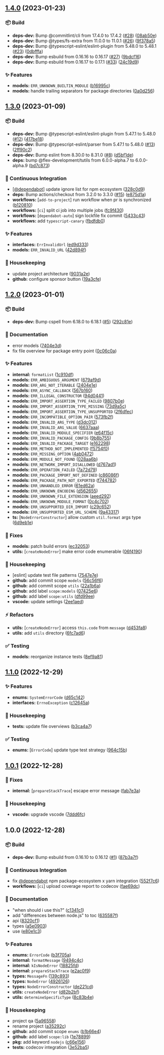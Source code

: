 ## [1.4.0](https://github.com/flex-development/errnode/compare/1.3.0...1.4.0) (2023-01-23)


### :package: Build

* **deps-dev:** Bump @commitlint/cli from 17.4.0 to 17.4.2 ([#28](https://github.com/flex-development/errnode/issues/28)) ([08ab50e](https://github.com/flex-development/errnode/commit/08ab50eb8f5dceee629b8e64a00795d4fa59e3d0))
* **deps-dev:** Bump @types/fs-extra from 11.0.0 to 11.0.1 ([#26](https://github.com/flex-development/errnode/issues/26)) ([9f378a5](https://github.com/flex-development/errnode/commit/9f378a5d401d56e60221f9d6444e42275bdb4473))
* **deps-dev:** Bump @typescript-eslint/eslint-plugin from 5.48.0 to 5.48.1 ([#23](https://github.com/flex-development/errnode/issues/23)) ([0dbfffa](https://github.com/flex-development/errnode/commit/0dbfffa8b609e08a6e74d90daa28157c374f3485))
* **deps-dev:** Bump esbuild from 0.16.16 to 0.16.17 ([#27](https://github.com/flex-development/errnode/issues/27)) ([9bdcf16](https://github.com/flex-development/errnode/commit/9bdcf1609bbba1b2a3a6ca625c5ba9b41f45848e))
* **deps-dev:** Bump esbuild from 0.16.17 to 0.17.1 ([#33](https://github.com/flex-development/errnode/issues/33)) ([24c19d9](https://github.com/flex-development/errnode/commit/24c19d9950ba2d9d65c6702a56f00c1105628caf))


### :sparkles: Features

* **models:** `ERR_UNKNOWN_BUILTIN_MODULE` ([b16995c](https://github.com/flex-development/errnode/commit/b16995c41487ae0f8b7fbe5d14f91d8ea63eb4f6))
* **models:** handle trailing separators for package directories ([0a0d256](https://github.com/flex-development/errnode/commit/0a0d25635715699f3c04e622de5ccee02c4045df))

## [1.3.0](https://github.com/flex-development/errnode/compare/1.2.0...1.3.0) (2023-01-09)


### :package: Build

* **deps-dev:** Bump @typescript-eslint/eslint-plugin from 5.47.1 to 5.48.0 ([#12](https://github.com/flex-development/errnode/issues/12)) ([417be18](https://github.com/flex-development/errnode/commit/417be18c63c1df0d04e2ad375c896ef1ad5e51d6))
* **deps-dev:** Bump @typescript-eslint/parser from 5.47.1 to 5.48.0 ([#13](https://github.com/flex-development/errnode/issues/13)) ([2ff90c2](https://github.com/flex-development/errnode/commit/2ff90c28d730f782c56ca5a12fb62d7a15709050))
* **deps-dev:** Bump eslint from 8.30.0 to 8.31.0 ([#8](https://github.com/flex-development/errnode/issues/8)) ([d5bf1de](https://github.com/flex-development/errnode/commit/d5bf1de9b81bc9a07541c477935d500bdc9b9783))
* **deps:** bump @flex-development/tutils from 6.0.0-alpha.7 to 6.0.0-alpha.9 ([bd7c873](https://github.com/flex-development/errnode/commit/bd7c87352f1b33e4cba1b38b50a3048ad4685696))


### :robot: Continuous Integration

* [[@dependabot](https://github.com/dependabot)] update ignore list for npm ecosystem ([328c0d9](https://github.com/flex-development/errnode/commit/328c0d985d0bcaaf374772726ab465fe22437cbb))
* **deps:** Bump actions/checkout from 3.2.0 to 3.3.0 ([#15](https://github.com/flex-development/errnode/issues/15)) ([e875d1a](https://github.com/flex-development/errnode/commit/e875d1a39a76c460dc9aa31e884b4dc69c368775))
* **workflows:** [`add-to-project`] run workflow when pr is synchronized ([b120810](https://github.com/flex-development/errnode/commit/b1208106a2f01bf943763633a1ee26a3d4cc0be1))
* **workflows:** [`ci`] split ci job into multiple jobs ([fc9f430](https://github.com/flex-development/errnode/commit/fc9f4305cebf141e0f7884018fa377414291ef40))
* **workflows:** [`dependabot-auto`] sign lockfile fix commit ([5433c43](https://github.com/flex-development/errnode/commit/5433c43f7d9e3a84ab4343bf6e61e18cf3845b12))
* **workflows:** add `typescript-canary` ([fbdfdb0](https://github.com/flex-development/errnode/commit/fbdfdb04f6b4a3a4f06d45e23389c239585bc0ca))


### :sparkles: Features

* **interfaces:** `ErrInvalidUrl` ([ed9d333](https://github.com/flex-development/errnode/commit/ed9d333b7640382e56ab5ae1931826f946a88422))
* **models:** `ERR_INVALID_URL` ([42d894f](https://github.com/flex-development/errnode/commit/42d894fee6e4166b6a86f83b1bc1f27f007fee8a))


### :house_with_garden: Housekeeping

* update project architecture ([9031a2e](https://github.com/flex-development/errnode/commit/9031a2e0b09ed88be5587adede78fa269251a436))
* **github:** configure sponsor button ([19a3cfe](https://github.com/flex-development/errnode/commit/19a3cfebafa55b08b1f2feb0a2066bcac897a0e1))

## [1.2.0](https://github.com/flex-development/errnode/compare/1.1.0...1.2.0) (2023-01-01)


### :package: Build

* **deps-dev:** Bump cspell from 6.18.0 to 6.18.1 ([#5](https://github.com/flex-development/errnode/issues/5)) ([292c81e](https://github.com/flex-development/errnode/commit/292c81e7eb0e147eaf82a7da2ffd1e337cedf6e1))


### :pencil: Documentation

* error models ([7404e3d](https://github.com/flex-development/errnode/commit/7404e3d0ecd0321a3630ea36111055165064882f))
* fix file overview for package entry point ([0c06c0a](https://github.com/flex-development/errnode/commit/0c06c0a0f53f05158c17220019a93f8240d564d7))


### :sparkles: Features

* **internal:** `formatList` ([1c910df](https://github.com/flex-development/errnode/commit/1c910dfa167c5f5013ef791cc286666831a51b13))
* **models:** `ERR_AMBIGUOUS_ARGUMENT` ([679af9d](https://github.com/flex-development/errnode/commit/679af9d6702d2ac25899a00bd1a807acc9ed0bfd))
* **models:** `ERR_ARG_NOT_ITERABLE` ([2404e1e](https://github.com/flex-development/errnode/commit/2404e1e52016c63098dda16f31c122059f101658))
* **models:** `ERR_ASYNC_CALLBACK` ([567b160](https://github.com/flex-development/errnode/commit/567b1600267537e6f95d0c33e21796499b7a0db3))
* **models:** `ERR_ILLEGAL_CONSTRUCTOR` ([94d0441](https://github.com/flex-development/errnode/commit/94d0441aa7ae304b98cea2c021336fd4023c886b))
* **models:** `ERR_IMPORT_ASSERTION_TYPE_FAILED` ([9807b0e](https://github.com/flex-development/errnode/commit/9807b0e78b1e8e23b80944f08be7d95ed6f6be15))
* **models:** `ERR_IMPORT_ASSERTION_TYPE_MISSING` ([73d9a5c](https://github.com/flex-development/errnode/commit/73d9a5cc03ec40ab57dd2a67bb691cc391516556))
* **models:** `ERR_IMPORT_ASSERTION_TYPE_UNSUPPORTED` ([2f6dfec](https://github.com/flex-development/errnode/commit/2f6dfecce87bb3e435c7faed8997bd04caa66303))
* **models:** `ERR_INCOMPATIBLE_OPTION_PAIR` ([573fb2f](https://github.com/flex-development/errnode/commit/573fb2f00151cd1b3636b8152ddbc164b7b484a4))
* **models:** `ERR_INVALID_ARG_TYPE` ([d3dc012](https://github.com/flex-development/errnode/commit/d3dc012771eddce76ded8e20dcb0fcec951f2e7d))
* **models:** `ERR_INVALID_ARG_VALUE` ([6637aaa](https://github.com/flex-development/errnode/commit/6637aaa8401e5b214f09459383ace76580cdd60c))
* **models:** `ERR_INVALID_MODULE_SPECIFIER` ([e64f15c](https://github.com/flex-development/errnode/commit/e64f15cb89031a9e79ae317fdd04084b732a7dd5))
* **models:** `ERR_INVALID_PACKAGE_CONFIG` ([9b8b755](https://github.com/flex-development/errnode/commit/9b8b7558a49ff99d1e8853f33aa9ac53c663bcde))
* **models:** `ERR_INVALID_PACKAGE_TARGET` ([e162298](https://github.com/flex-development/errnode/commit/e16229815de96a607ad636caf393b80cdf168d9b))
* **models:** `ERR_METHOD_NOT_IMPLEMENTED` ([f5754f0](https://github.com/flex-development/errnode/commit/f5754f037b7f40731710350cc8453613a202af26))
* **models:** `ERR_MISSING_OPTION` ([4ab0472](https://github.com/flex-development/errnode/commit/4ab0472e2a45e664c7e9e86ce972205dcfda303b))
* **models:** `ERR_MODULE_NOT_FOUND` ([028aa6b](https://github.com/flex-development/errnode/commit/028aa6b2bfbc0c84dc6069b9805989e28cff203d))
* **models:** `ERR_NETWORK_IMPORT_DISALLOWED` ([d767ad1](https://github.com/flex-development/errnode/commit/d767ad119db5ee7587b8f6bb5258348880c1e516))
* **models:** `ERR_OPERATION_FAILED` ([7a72d79](https://github.com/flex-development/errnode/commit/7a72d79e8e7c76a5e93f8894f8ac47bfc6680d3a))
* **models:** `ERR_PACKAGE_IMPORT_NOT_DEFINED` ([c86086f](https://github.com/flex-development/errnode/commit/c86086f5d50a632b8e33d674aac815070fd6a924))
* **models:** `ERR_PACKAGE_PATH_NOT_EXPORTED` ([f744782](https://github.com/flex-development/errnode/commit/f744782f679c2179e85f50ee2765dd99b08b46db))
* **models:** `ERR_UNHANDLED_ERROR` ([61ed62a](https://github.com/flex-development/errnode/commit/61ed62ad913d8dea8c514889a051b3f391e88590))
* **models:** `ERR_UNKNOWN_ENCODING` ([d562655](https://github.com/flex-development/errnode/commit/d562655515a486fde5a630c62da125e8f45dc57e))
* **models:** `ERR_UNKNOWN_FILE_EXTENSION` ([aeed292](https://github.com/flex-development/errnode/commit/aeed292379928c7c2e6c2876dc0c98fa64b82ec8))
* **models:** `ERR_UNKNOWN_MODULE_FORMAT` ([0c4c702](https://github.com/flex-development/errnode/commit/0c4c7021985cbb1e8a2773a75af43740fba8965a))
* **models:** `ERR_UNSUPPORTED_DIR_IMPORT` ([c29c652](https://github.com/flex-development/errnode/commit/c29c6525a27b3a87f641e6e28d80677392b891a3))
* **models:** `ERR_UNSUPPORTED_ESM_URL_SCHEME` ([9a43317](https://github.com/flex-development/errnode/commit/9a4331797a0faa00b16b2a903be7d0d655fcbd03))
* **ts:** [`NodeErrorConstructor`] allow custom `util.format` args type ([6d9eb1e](https://github.com/flex-development/errnode/commit/6d9eb1eca3138561552cf894053340e53885032d))


### :bug: Fixes

* **models:** patch build errors ([ec32053](https://github.com/flex-development/errnode/commit/ec32053810eaa4a00e999175de7fbda2f058665e))
* **utils:** [`createNodeError`] make error code enumerable ([06f4190](https://github.com/flex-development/errnode/commit/06f41906d5f618c8ab8995443152013ae0b974ae))


### :house_with_garden: Housekeeping

* [eslint] update test file patterns ([7547e7e](https://github.com/flex-development/errnode/commit/7547e7e5b9e67ad6f9edd8d9b4c81d3ca09acfce))
* **github:** add commit scope `models` ([56c56f6](https://github.com/flex-development/errnode/commit/56c56f66bf5bd54f9faaaaa0e4a4b99267cd6da6))
* **github:** add commit scope `utils` ([22a1b6a](https://github.com/flex-development/errnode/commit/22a1b6a2ff0d603bf38eb5d614aadf2c49d6171f))
* **github:** add label `scope:models` ([07425e6](https://github.com/flex-development/errnode/commit/07425e6aceafdbd0f0eef6f26904b6fc4d59ae0d))
* **github:** add label `scope:utils` ([dfd99ee](https://github.com/flex-development/errnode/commit/dfd99ee56466e5afedfd26991c909ab7d2fcffd5))
* **vscode:** update settings ([2ee1aed](https://github.com/flex-development/errnode/commit/2ee1aeda39d99a5d993c7036e684eb1c3aa3f1ff))


### :zap: Refactors

* **utils:** [`createNodeError`] access `this.code` from `message` ([d453fa8](https://github.com/flex-development/errnode/commit/d453fa89b12da8d3c744428f086523584a7147bb))
* **utils:** add `utils` directory ([6fc7ad6](https://github.com/flex-development/errnode/commit/6fc7ad699bce0bc6afcde735f623fa8695b50afd))


### :white_check_mark: Testing

* **models:** reorganize instance tests ([8ef9a81](https://github.com/flex-development/errnode/commit/8ef9a815c75468cafac5bf5579503a4d33d62ff5))

## [1.1.0](https://github.com/flex-development/errnode/compare/1.0.1...1.1.0) (2022-12-29)


### :sparkles: Features

* **enums:** `SystemErrorCode` ([d65c142](https://github.com/flex-development/errnode/commit/d65c142e5354c75b16c0807c5832d33d0ee8ee9f))
* **interfaces:** `ErrnoException` ([c12645a](https://github.com/flex-development/errnode/commit/c12645ad71c5204291a12be009a7e44fcc293202))


### :house_with_garden: Housekeeping

* **tests:** update file overviews ([b3ca4a7](https://github.com/flex-development/errnode/commit/b3ca4a7f8ec3661580d6d1deb4be7e7eb219f4a2))


### :white_check_mark: Testing

* **enums:** [`ErrorCode`] update type test strategy ([964c15b](https://github.com/flex-development/errnode/commit/964c15b34452f3066722ec49c750e048d2ade699))

## [1.0.1](https://github.com/flex-development/errnode/compare/1.0.0...1.0.1) (2022-12-28)


### :bug: Fixes

* **internal:** [`prepareStackTrace`] escape error message ([fab7e3a](https://github.com/flex-development/errnode/commit/fab7e3ae01b42fc49d44e3e179a71398dda2b93b))


### :house_with_garden: Housekeeping

* **vscode:** upgrade vscode ([7ddd6fc](https://github.com/flex-development/errnode/commit/7ddd6fc38b48e1c0dbe8763a6ed75d2d4e172085))

## 1.0.0 (2022-12-28)


### :package: Build

* **deps-dev:** Bump esbuild from 0.16.10 to 0.16.12 ([#1](https://github.com/flex-development/errnode/issues/1)) ([87b3a7f](https://github.com/flex-development/errnode/commit/87b3a7f199e25b643595b33831cef0acd1d8a294))


### :robot: Continuous Integration

* fix [@dependabot](https://github.com/dependabot) npm package-ecosystem x yarn integration ([552f7c6](https://github.com/flex-development/errnode/commit/552f7c67dd9d323ed06d299dca52200555581292))
* **workflows:** [`ci`] upload coverage report to codecov ([fae69dc](https://github.com/flex-development/errnode/commit/fae69dc1fe42df954adfe950ded7863a4c4e74e2))


### :pencil: Documentation

* "when should i use this?" ([c1341c1](https://github.com/flex-development/errnode/commit/c1341c14dd9c2443f17bf68a817b897aa5cad0e4))
* add "differences between node.js" to toc ([635587f](https://github.com/flex-development/errnode/commit/635587fc9af17d6f4e8566fb44ed728a1f167291))
* api ([8320cf1](https://github.com/flex-development/errnode/commit/8320cf1430e90961d5523be96a02ed392a2b625b))
* types ([a5e0903](https://github.com/flex-development/errnode/commit/a5e09031f41267d715968aacf275a555bc47c650))
* use ([e80e1c3](https://github.com/flex-development/errnode/commit/e80e1c3a188c54a54cdf142526b5c203e6902a70))


### :sparkles: Features

* **enums:** `ErrorCode` ([b3f705a](https://github.com/flex-development/errnode/commit/b3f705a817214494ac501999bf1af14d1517f4d7))
* **internal:** `formatMessage` ([9494c4c](https://github.com/flex-development/errnode/commit/9494c4cd6862f967e033fd90139736c9fa0351d1))
* **internal:** `kIsNodeError` ([18825fd](https://github.com/flex-development/errnode/commit/18825fdd1cfe15fa26fb239b8ffcbae2c27965a5))
* **internal:** `prepareStackTrace` ([e2ac0f9](https://github.com/flex-development/errnode/commit/e2ac0f93bf59df820c9e8bbc5bd1535e13131e9e))
* **types:** `MessageFn` ([139c893](https://github.com/flex-development/errnode/commit/139c893cea93aaf4c6f52df5d2fe3a631903c828))
* **types:** `NodeError` ([4926126](https://github.com/flex-development/errnode/commit/49261264b266cf1f67f18aded358ad616e22e8b7))
* **types:** `NodeErrorConstructor` ([de221cd](https://github.com/flex-development/errnode/commit/de221cdffdcddc49616f34aea05fe5934a4a3911))
* **utils:** `createNodeError` ([d82b2bf](https://github.com/flex-development/errnode/commit/d82b2bfa798c0e40f75e750c1dad9e36f1967b55))
* **utils:** `determineSpecificType` ([8c83b4e](https://github.com/flex-development/errnode/commit/8c83b4ef19664d2be9daa2968921642088bd281f))


### :house_with_garden: Housekeeping

* project qa ([5a96558](https://github.com/flex-development/errnode/commit/5a96558f0bfc78176173bc94ba08dd2dd8bca4e6))
* rename project ([a35292c](https://github.com/flex-development/errnode/commit/a35292ca22ce720b0751f346399565165a8e3d08))
* **github:** add commit scope `enums` ([b1b66e4](https://github.com/flex-development/errnode/commit/b1b66e46e66c5c8133dc60541b2d5e693ec4e97a))
* **github:** add label `scope:lib` ([1e78899](https://github.com/flex-development/errnode/commit/1e78899060e11ab339624952f63e8686d7c56b32))
* **pkg:** add keyword `nodejs` ([c66e156](https://github.com/flex-development/errnode/commit/c66e156a37b859897cc4ae0fb1b32b54daa31eab))
* **tests:** codecov integration ([3e52ba5](https://github.com/flex-development/errnode/commit/3e52ba59843d086d67d389f76686f68ceec31a7e))
